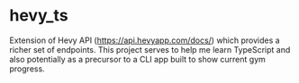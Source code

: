 # hevy_ts
Extension of Hevy API (https://api.hevyapp.com/docs/) which provides a richer set of endpoints. This project serves to help me learn TypeScript and also potentially as a precursor to a CLI app built to show current gym progress.
